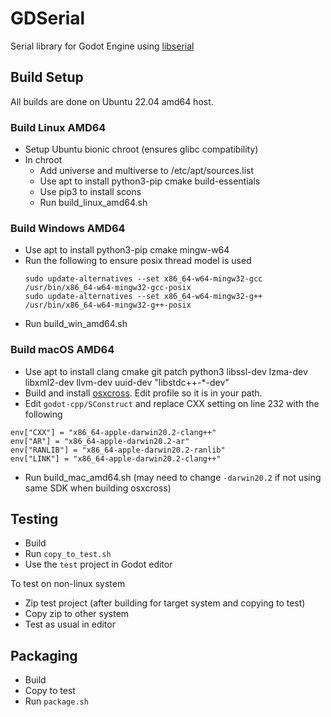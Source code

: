 # GDSerial

Serial library for Godot Engine using [libserial](https://github.com/wjwwood/serial)

## Build Setup

All builds are done on Ubuntu 22.04 amd64 host.

### Build Linux AMD64

- Setup Ubuntu bionic chroot (ensures glibc compatibility)
- In chroot
    - Add universe and multiverse to /etc/apt/sources.list
    - Use apt to install python3-pip cmake build-essentials
    - Use pip3 to install scons
    - Run build_linux_amd64.sh


### Build Windows AMD64

- Use apt to install python3-pip cmake mingw-w64
- Run the following to ensure posix thread model is used
    ```
    sudo update-alternatives --set x86_64-w64-mingw32-gcc /usr/bin/x86_64-w64-mingw32-gcc-posix
    sudo update-alternatives --set x86_64-w64-mingw32-g++ /usr/bin/x86_64-w64-mingw32-g++-posix
    ```
- Run build_win_amd64.sh

### Build macOS AMD64

- Use apt to install clang cmake git patch python3 libssl-dev lzma-dev libxml2-dev llvm-dev uuid-dev "libstdc++-*-dev"
- Build and install [osxcross](https://github.com/tpoechtrager/osxcross). Edit profile so it is in your path.
- Edit `godot-cpp/SConstruct` and replace CXX setting on line 232 with the following
```
env["CXX"] = "x86_64-apple-darwin20.2-clang++"
env["AR"] = "x86_64-apple-darwin20.2-ar"
env["RANLIB"] = "x86_64-apple-darwin20.2-ranlib"
env["LINK"] = "x86_64-apple-darwin20.2-clang++"
```
- Run build_mac_amd64.sh (may need to change `-darwin20.2` if not using same SDK when building osxcross)

## Testing

- Build
- Run `copy_to_test.sh`
- Use the `test` project in Godot editor

To test on non-linux system

- Zip test project (after building for target system and copying to test)
- Copy zip to other system
- Test as usual in editor


## Packaging

- Build
- Copy to test
- Run `package.sh`

